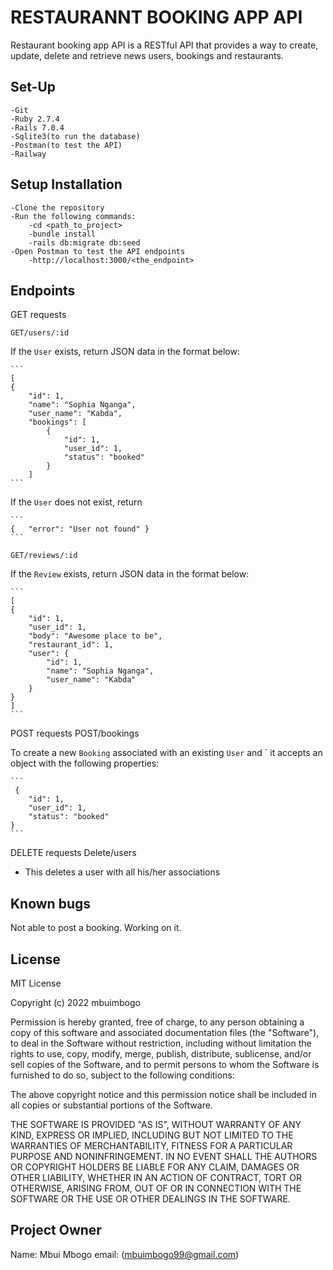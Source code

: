 # RESTAURANNT BOOKING APP API

Restaurant booking app API is a RESTful API that provides a way to create, update, delete and retrieve news users, bookings and restaurants.

## Set-Up

    -Git
    -Ruby 2.7.4
    -Rails 7.0.4
    -Sqlite3(to run the database)
    -Postman(to test the API)
    -Railway

## Setup Installation

    -Clone the repository
    -Run the following commands:
        -cd <path_to_project>
        -bundle install
        -rails db:migrate db:seed
    -Open Postman to test the API endpoints
        -http://localhost:3000/<the_endpoint>

## Endpoints

GET requests 

    GET/users/:id

If the `User` exists, return JSON data in the format below:

    ```
    [
    {
        "id": 1,
        "name": "Sophia Nganga",
        "user_name": "Kabda",
        "bookings": [
            {
                "id": 1,
                "user_id": 1,
                "status": "booked"
            }
        ]
    ```

If the `User` does not exist, return

    ```
    {   "error": "User not found" }
    ```

    GET/reviews/:id

If the `Review` exists, return JSON data in the format below:

    ```
    [
    {
        "id": 1,
        "user_id": 1,
        "body": "Awesome place to be",
        "restaurant_id": 1,
        "user": {
            "id": 1,
            "name": "Sophia Nganga",
            "user_name": "Kabda"
        }
    }
    ]
    ```

POST requests
POST/bookings

To create a new `Booking` associated with an existing `User` and ` it accepts an object with the following properties:

    ```
     {
        "id": 1,
        "user_id": 1,
        "status": "booked"
    }
    ```

DELETE requests
Delete/users

- This deletes a user with all his/her associations

## Known bugs

Not able to post a booking. Working on it.

## License

MIT License

Copyright (c) 2022 mbuimbogo

Permission is hereby granted, free of charge, to any person obtaining a copy of this software and associated documentation files (the "Software"), to deal in the Software without restriction, including without limitation the rights to use, copy, modify, merge, publish, distribute, sublicense, and/or sell copies of the Software, and to permit persons to whom the Software is furnished to do so, subject to the following conditions:

The above copyright notice and this permission notice shall be included in all copies or substantial portions of the Software.

THE SOFTWARE IS PROVIDED "AS IS", WITHOUT WARRANTY OF ANY KIND, EXPRESS OR IMPLIED, INCLUDING BUT NOT LIMITED TO THE WARRANTIES OF MERCHANTABILITY, FITNESS FOR A PARTICULAR PURPOSE AND NONINFRINGEMENT. IN NO EVENT SHALL THE AUTHORS OR COPYRIGHT HOLDERS BE LIABLE FOR ANY CLAIM, DAMAGES OR OTHER LIABILITY, WHETHER IN AN ACTION OF CONTRACT, TORT OR OTHERWISE, ARISING FROM, OUT OF OR IN CONNECTION WITH THE SOFTWARE OR THE USE OR OTHER DEALINGS IN THE SOFTWARE.

## Project Owner
Name: Mbui Mbogo email: (mbuimbogo99@gmail.com)
